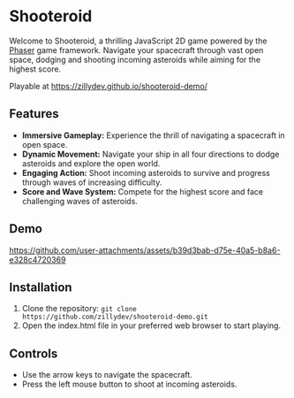 # Shooteroid

Welcome to Shooteroid, a thrilling JavaScript 2D game powered by the [Phaser](https://phaser.io/) game framework. Navigate your spacecraft through vast open space, dodging and shooting incoming asteroids while aiming for the highest score.

Playable at https://zillydev.github.io/shooteroid-demo/

## Features

- **Immersive Gameplay:** Experience the thrill of navigating a spacecraft in open space.
- **Dynamic Movement:** Navigate your ship in all four directions to dodge asteroids and explore the open world.
- **Engaging Action:** Shoot incoming asteroids to survive and progress through waves of increasing difficulty.
- **Score and Wave System:** Compete for the highest score and face challenging waves of asteroids.

## Demo

https://github.com/user-attachments/assets/b39d3bab-d75e-40a5-b8a6-e328c4720369

## Installation

1. Clone the repository:
`git clone https://github.com/zillydev/shooteroid-demo.git`
2. Open the index.html file in your preferred web browser to start playing.

## Controls

- Use the arrow keys to navigate the spacecraft.
- Press the left mouse button to shoot at incoming asteroids.
